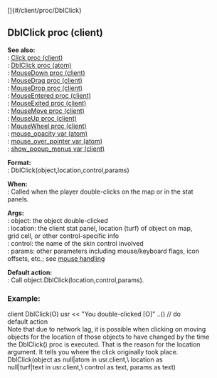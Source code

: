 []{#/client/proc/DblClick}    
## DblClick proc (client)    
**See also:**    
:   [Click proc (client)](ref/client/proc/Click)    
:   [DblClick proc (atom)](ref/atom/proc/DblClick)    
:   [MouseDown proc (client)](ref/client/proc/MouseDown)    
:   [MouseDrag proc (client)](ref/client/proc/MouseDrag)    
:   [MouseDrop proc (client)](ref/client/proc/MouseDrop)    
:   [MouseEntered proc (client)](ref/client/proc/MouseEntered)    
:   [MouseExited proc (client)](ref/client/proc/MouseExited)    
:   [MouseMove proc (client)](ref/client/proc/MouseMove)    
:   [MouseUp proc (client)](ref/client/proc/MouseUp)    
:   [MouseWheel proc (client)](ref/client/proc/MouseWheel)    
:   [mouse_opacity var (atom)](ref/atom/var/mouse_opacity)    
:   [mouse_over_pointer var (atom)](ref/atom/var/mouse_over_pointer)    
:   [show_popup_menus var (client)](ref/client/var/show_popup_menus)    
<!-- -->    
**Format:**    
:   DblClick(object,location,control,params)    
<!-- -->    
**When:**    
:   Called when the player double-clicks on the map or in the stat    
    panels.    
<!-- -->    
**Args:**    
:   object: the object double-clicked    
:   location: the client stat panel, location (turf) of object on map,    
    grid cell, or other control-specific info    
:   control: the name of the skin control involved    
:   params: other parameters including mouse/keyboard flags, icon    
    offsets, etc.; see [mouse handling](ref/DM/mouse)    
<!-- -->    
**Default action:**    
:   Call object.DblClick(location,control,params).    
### Example:    
client DblClick(O) usr \<\< \"You double-clicked \[O\]\" ..() // do    
default action    
Note that due to network lag, it is possible when clicking on moving    
objects for the location of those objects to have changed by the time    
the DblClick() proc is executed. That is the reason for the location    
argument. It tells you where the click originally took place.    
DblClick(object as null\|atom in usr.client,\\ location as    
null\|turf\|text in usr.client,\\ control as text, params as text)  